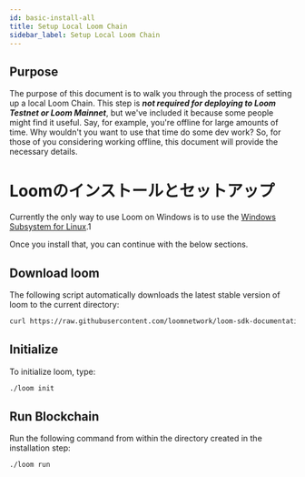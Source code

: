 ```yaml
---
id: basic-install-all
title: Setup Local Loom Chain
sidebar_label: Setup Local Loom Chain
---
```


## Purpose

The purpose of this document is to walk you through the process of setting up a local Loom Chain. This step is ***not required for deploying to Loom Testnet or Loom Mainnet***, but we've included it because some people might find it useful. Say, for example, you're offline for large amounts of time. Why wouldn't you want to use that time do some dev work? So, for those of you considering working offline, this document will provide the necessary details.

# Loomのインストールとセットアップ

Currently the only way to use Loom on Windows is to use the [Windows Subsystem for Linux](https://docs.microsoft.com/en-us/windows/wsl/install-win10).1

Once you install that, you can continue with the below sections.

## Download loom

The following script automatically downloads the latest stable version of loom to the current directory:

```bash
curl https://raw.githubusercontent.com/loomnetwork/loom-sdk-documentation/master/scripts/get_loom.sh | sh
```

## Initialize

To initialize loom, type:

```bash
./loom init
```

## Run Blockchain

Run the following command from within the directory created in the installation step:

```bash
./loom run
```